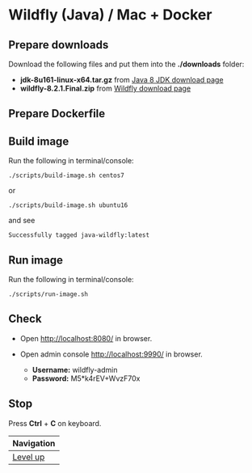 # Wildfly (Java) / Mac + Docker #

## Prepare downloads ##

Download the following files and put them into the **./downloads** folder:

* **jdk-8u161-linux-x64.tar.gz** from [Java 8 JDK download page](http://www.oracle.com/technetwork/java/javase/downloads/jdk8-downloads-2133151.html)
* **wildfly-8.2.1.Final.zip** from [Wildfly download page](http://wildfly.org/downloads/)

## Prepare Dockerfile ##

## Build image ##

Run the following in terminal/console:

    ./scripts/build-image.sh centos7

or

    ./scripts/build-image.sh ubuntu16

and see

    Successfully tagged java-wildfly:latest

## Run image ##

Run the following in terminal/console:

    ./scripts/run-image.sh

## Check ##

* Open [http://localhost:8080/](http://localhost:8080/) in browser.
* Open admin console [http://localhost:9990/](http://localhost:9990/) in browser.

    * **Username:** wildfly-admin
    * **Password:** M5*k4rEV+WvzF70x

## Stop ##

Press **Ctrl** + **C** on keyboard.

| Navigation               |
| ------------------------ |
| [Level up](../../README.md) |
